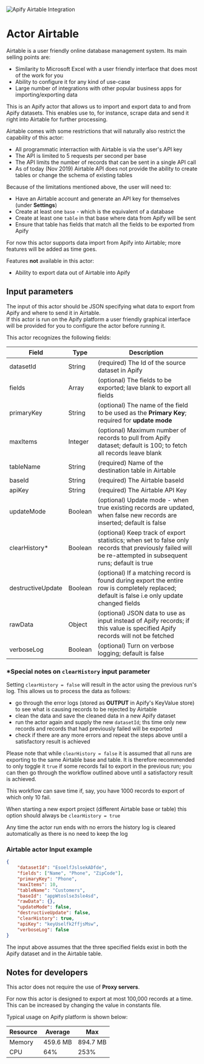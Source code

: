 ![Apify Airtable Integration](https://repository-images.githubusercontent.com/222724235/eaa5ff00-0abf-11ea-9a97-626f78e13d9a?raw=true "Apify Airtable Integration")

# Actor Airtable

Airtable is a user friendly online database management system.
Its main selling points are:
- Similarity to Microsoft Excel with a user friendly interface that does most of the work for you
- Ability to configure it for any kind of use-case
- Large number of integrations with other popular business apps for importing/exporting data

This is an Apify actor that allows us to import and export data to and from Apify datasets.
This enables use to, for instance, scrape data and send it right into Airtable for further processing.

Airtable comes with some restrictions that will naturally also restrict the capability of this actor:
- All programmatic interraction with Airtable is via the user's API key
- The API is limited to 5 requests per second per base
- The API limits the number of records that can be sent in a single API call
- As of today (Nov 2019) Airtable API does not provide the ability to create tables or change the schema of existing tables

Because of the limitations mentioned above, the user will need to:
- Have an Airtable account and generate an API key for themselves (under **Settings**)
- Create at least one `base` - which is the equivalent of a database
- Create at least one `table` in that base where data from Apify will be sent
- Ensure that table has fields that match all the fields to be exported from Apify

For now this actor supports data import from Apify into Airtable; more features will be added as time goes.  

Features **not** available in this actor:
- Ability to export data out of Airtable into Apify

## Input parameters
The input of this actor should be JSON specifying what data to export from Apify and where to send it in Airtable.  
If this actor is run on the Apify platform a user friendly graphical interface will be provided for you to configure the actor before running it.  

This actor recognizes the following fields:  

| Field | Type | Description |  
| ----- | ---- | ----------- |  
| datasetId | String | (required) The Id of the source dataset in Apify |  
| fields | Array | (optional) The fields to be exported; lave blank to export all fields |  
| primaryKey | String | (optional) The name of the field to be used as the **Primary Key**; required for **update mode** |  
| maxItems | Integer | (optional) Maximum number of records to pull from Apify dataset; default is 100; to fetch all records leave blank |  
| tableName | String | (required) Name of the destination table in Airtable |    
| baseId | String | (required) The Airtable baseId |  
| apiKey | String | (required) The Airtable API Key |  
| updateMode | Boolean | (optional) Update mode - when true existing records are updated, when false new records are inserted; default is false |  
| clearHistory* | Boolean | (optional) Keep track of export statistics; when set to false only records that previously failed will be re-attempted in subsequent runs; default is true |  
| destructiveUpdate | Boolean | (optional) If a matching record is found during export the entire row is completely replaced; default is false i.e only update changed fields |  
| rawData | Object | (optional) JSON data to use as input instead of Apify records; if this value is specified Apify records will not be fetched |  
| verboseLog | Boolean | (optional) Turn on verbose logging; default is false |  
  

### \*Special notes on `clearHistory` input parameter 
Setting `clearHistory = false` will result in the actor using the previous run's log.
This allows us to process the data as follows:
 - go through the error logs (stored as **OUTPUT** in Apify's KeyValue store) to see what is causing records to be rejected by Airtable
 - clean the data and save the cleaned data in a new Apify dataset
 - run the actor again and supply the new `datasetId`; ths time only new records and records that had previously failed will be exported
 - check if there are any more errors and repeat the steps above until a satisfactory result is achieved

Please note that while `clearHistory = false` it is assumed that all runs are exporting to the same Airtable base and table. 
It is therefore recommended to only toggle it `true` if some records fail to export in the previous run; you can then go 
through the workflow outlined above until a satisfactory result is achieved.

This workflow can save time if, say, you have 1000 records to export of which only 10 fail.
 
When starting a new export project (different Airtable base or table) this option should always be `clearHistory = true`

Any time the actor run ends with no errors the history log is cleared automatically as there is no need to keep the log

### Airtable actor Input example  
```json
{
    "datasetId": "EsoelfJslsekADfde",
    "fields": ["Name", "Phone", "ZipCode"],
    "primaryKey": "Phone",
    "maxItems": 10,
    "tableName": "Customers",
    "baseId": "appWtoslse3sle4sd",
    "rawData": {},
    "updateMode": false,
    "destructiveUpdate": false,
    "clearHistory": true,
    "apiKey": "keyUselfk2ffjsMsw",
    "verboseLog": false
}
```
The input above assumes that the three specified fields exist in both the Apify dataset and in the Airtable table.


## Notes for developers

This actor does not require the use of **Proxy servers**.

For now this actor is designed to export at most 100,000 records at a time. 
This can be increased by changing the value in constants file. 

Typical usage on Apify platform is shown below:

| Resource | Average | Max |  
| ----- | ---- | ----------- |  
| Memory | 459.6 MB | 894.7 MB |  
| CPU | 64% | 253% |  



